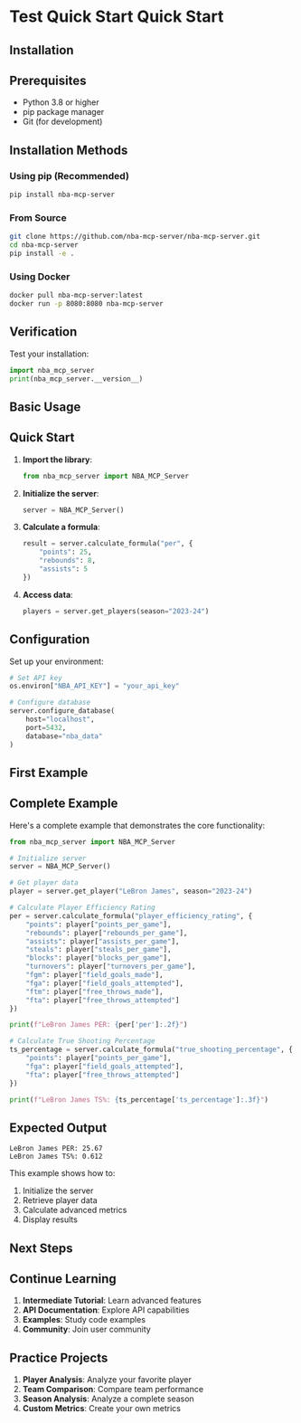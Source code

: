 # Test Quick Start Quick Start

## Installation
## Prerequisites

- Python 3.8 or higher
- pip package manager
- Git (for development)

## Installation Methods

### Using pip (Recommended)

```bash
pip install nba-mcp-server
```

### From Source

```bash
git clone https://github.com/nba-mcp-server/nba-mcp-server.git
cd nba-mcp-server
pip install -e .
```

### Using Docker

```bash
docker pull nba-mcp-server:latest
docker run -p 8080:8080 nba-mcp-server
```

## Verification

Test your installation:

```python
import nba_mcp_server
print(nba_mcp_server.__version__)
```

## Basic Usage
## Quick Start

1. **Import the library**:
   ```python
   from nba_mcp_server import NBA_MCP_Server
   ```

2. **Initialize the server**:
   ```python
   server = NBA_MCP_Server()
   ```

3. **Calculate a formula**:
   ```python
   result = server.calculate_formula("per", {
       "points": 25,
       "rebounds": 8,
       "assists": 5
   })
   ```

4. **Access data**:
   ```python
   players = server.get_players(season="2023-24")
   ```

## Configuration

Set up your environment:

```python
# Set API key
os.environ["NBA_API_KEY"] = "your_api_key"

# Configure database
server.configure_database(
    host="localhost",
    port=5432,
    database="nba_data"
)
```

## First Example
## Complete Example

Here's a complete example that demonstrates the core functionality:

```python
from nba_mcp_server import NBA_MCP_Server

# Initialize server
server = NBA_MCP_Server()

# Get player data
player = server.get_player("LeBron James", season="2023-24")

# Calculate Player Efficiency Rating
per = server.calculate_formula("player_efficiency_rating", {
    "points": player["points_per_game"],
    "rebounds": player["rebounds_per_game"],
    "assists": player["assists_per_game"],
    "steals": player["steals_per_game"],
    "blocks": player["blocks_per_game"],
    "turnovers": player["turnovers_per_game"],
    "fgm": player["field_goals_made"],
    "fga": player["field_goals_attempted"],
    "ftm": player["free_throws_made"],
    "fta": player["free_throws_attempted"]
})

print(f"LeBron James PER: {per['per']:.2f}")

# Calculate True Shooting Percentage
ts_percentage = server.calculate_formula("true_shooting_percentage", {
    "points": player["points_per_game"],
    "fga": player["field_goals_attempted"],
    "fta": player["free_throws_attempted"]
})

print(f"LeBron James TS%: {ts_percentage['ts_percentage']:.3f}")
```

## Expected Output

```
LeBron James PER: 25.67
LeBron James TS%: 0.612
```

This example shows how to:
1. Initialize the server
2. Retrieve player data
3. Calculate advanced metrics
4. Display results

## Next Steps
## Continue Learning

1. **Intermediate Tutorial**: Learn advanced features
2. **API Documentation**: Explore API capabilities
3. **Examples**: Study code examples
4. **Community**: Join user community

## Practice Projects

1. **Player Analysis**: Analyze your favorite player
2. **Team Comparison**: Compare team performance
3. **Season Analysis**: Analyze a complete season
4. **Custom Metrics**: Create your own metrics
